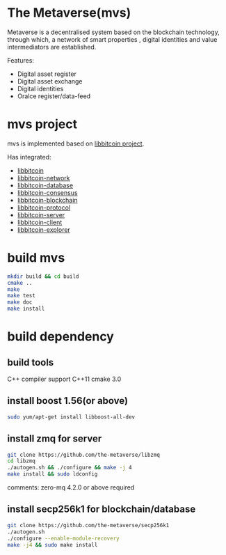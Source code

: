 # The Metaverse(mvs)
Metaverse is a decentralised system based on the blockchain technology, 
through which, a network of smart properties , digital identities and value intermediators are established.

Features:
- Digital asset register
- Digital asset exchange
- Digital identities
- Oralce register/data-feed

# mvs project
mvs is implemented based on [libbitcoin project](https://github.com/libbitcoin).

Has integrated: 
- [libbitcoin](https://github.com/libbitcoin/libbitcoin)
- [libbitcoin-network](https://github.com/libbitcoin/libbitcoin-network)
- [libbitcoin-database](https://github.com/libbitcoin/libbitcoin-database)
- [libbitcoin-consensus](https://github.com/libbitcoin/libbitcoin-consensus)
- [libbitcoin-blockchain](https://github.com/libbitcoin/libbitcoin-blockchain)
- [libbitcoin-protocol](https://github.com/libbitcoin/libbitcoin-protocol)
- [libbitcoin-server](https://github.com/libbitcoin/libbitcoin-server)
- [libbitcoin-client](https://github.com/libbitcoin/libbitcoin-client)
- [libbitcoin-explorer](https://github.com/libbitcoin/libbitcoin-explorer)

# build mvs
```bash
mkdir build && cd build
cmake ..
make 
make test
make doc
make install
```

# build dependency
## build tools
C++ compiler support C++11
cmake 3.0

## install boost 1.56(or above)
```bash
sudo yum/apt-get install libboost-all-dev
```

## install zmq for server
```bash
git clone https://github.com/the-metaverse/libzmq
cd libzmq
./autogen.sh && ./configure && make -j 4
make install && sudo ldconfig
```
comments: zero-mq 4.2.0 or above required

## install secp256k1 for blockchain/database
```bash
git clone https://github.com/the-metaverse/secp256k1
./autogen.sh
./configure --enable-module-recovery
make -j4 && sudo make install
```
